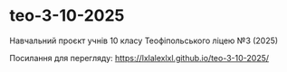 # teo-3-10-2025
Навчальний проєкт учнів 10 класу Теофіпольського ліцею №3 (2025)

Посилання для перегляду: https://lxlalexlxl.github.io/teo-3-10-2025/
